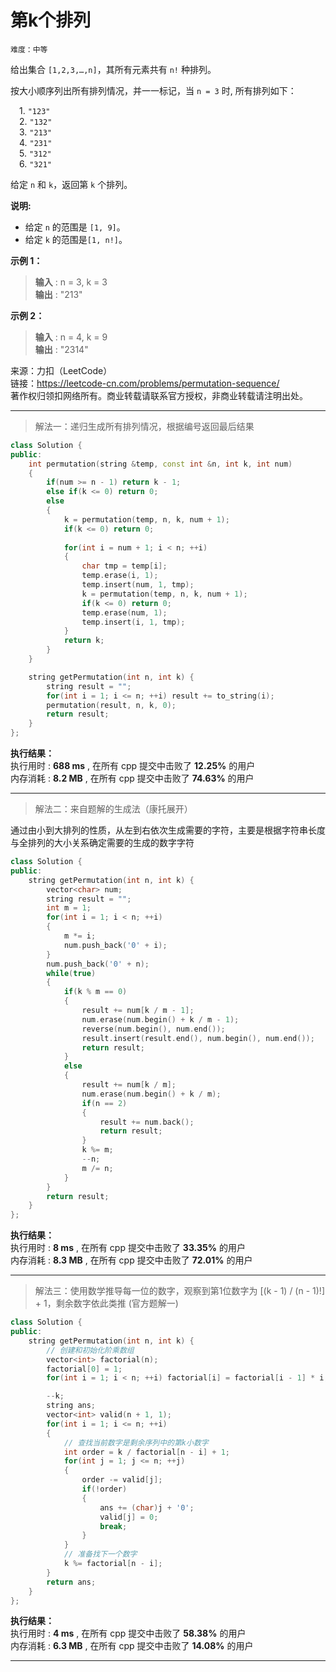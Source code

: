# 第k个排列 #  
`难度：中等` 

给出集合 `[1,2,3,…,n]`，其所有元素共有 `n!` 种排列。

按大小顺序列出所有排列情况，并一一标记，当 `n = 3` 时, 所有排列如下：

&emsp;1. `"123"`  
&emsp;2. `"132"`  
&emsp;3. `"213"`  
&emsp;4. `"231"`  
&emsp;5. `"312"`  
&emsp;6. `"321"`  

给定 `n` 和 `k`，返回第 `k` 个排列。  

**说明:**  
* 给定 `n` 的范围是 `[1, 9]`。
* 给定 `k` 的范围是`[1, n!]`。

**示例 1：**  
>**输入** : n = 3, k = 3  
>**输出** : "213"    

**示例 2：**  
>**输入** : n = 4, k = 9  
>**输出** : "2314"    

来源：力扣（LeetCode）  
链接：https://leetcode-cn.com/problems/permutation-sequence/  
著作权归领扣网络所有。商业转载请联系官方授权，非商业转载请注明出处。    

---  
>解法一：递归生成所有排列情况，根据编号返回最后结果  

```C++
class Solution {
public:
    int permutation(string &temp, const int &n, int k, int num)
    {
        if(num >= n - 1) return k - 1;
        else if(k <= 0) return 0;
        else 
        {
            k = permutation(temp, n, k, num + 1);
            if(k <= 0) return 0;
            
            for(int i = num + 1; i < n; ++i)
            {
                char tmp = temp[i];
                temp.erase(i, 1);
                temp.insert(num, 1, tmp);
                k = permutation(temp, n, k, num + 1);
                if(k <= 0) return 0;
                temp.erase(num, 1);
                temp.insert(i, 1, tmp);
            }
            return k;
        }
    }

    string getPermutation(int n, int k) {
        string result = "";
        for(int i = 1; i <= n; ++i) result += to_string(i);
        permutation(result, n, k, 0);
        return result;
    }
};
```  

**执行结果：**  
执行用时 : **688 ms** , 在所有 cpp 提交中击败了 **12.25%** 的用户  
内存消耗 : **8.2 MB** , 在所有 cpp 提交中击败了 **74.63%** 的用户  

---  
>解法二：来自题解的生成法（康托展开）  

通过由小到大排列的性质，从左到右依次生成需要的字符，主要是根据字符串长度与全排列的大小关系确定需要的生成的数字字符  
```C++
class Solution {
public:
    string getPermutation(int n, int k) {
        vector<char> num;
        string result = "";
        int m = 1;
        for(int i = 1; i < n; ++i)
        {
            m *= i;
            num.push_back('0' + i);
        }
        num.push_back('0' + n);
        while(true)
        {
            if(k % m == 0)
            {
                result += num[k / m - 1];
                num.erase(num.begin() + k / m - 1);
                reverse(num.begin(), num.end());
                result.insert(result.end(), num.begin(), num.end());
                return result;
            }
            else
            {
                result += num[k / m];
                num.erase(num.begin() + k / m);
                if(n == 2)
                {
                    result += num.back();
                    return result;
                }
                k %= m;
                --n;
                m /= n;
            }
        }
        return result;
    }
};
```  

**执行结果：**  
执行用时 : **8 ms** , 在所有 cpp 提交中击败了 **33.35%** 的用户  
内存消耗 : **8.3 MB** , 在所有 cpp 提交中击败了 **72.01%** 的用户  

---  
>解法三：使用数学推导每一位的数字，观察到第1位数字为 [(k - 1) / (n - 1)!] + 1，剩余数字依此类推 (官方题解一)  

```C++  
class Solution {
public:
    string getPermutation(int n, int k) {
        // 创建和初始化阶乘数组
        vector<int> factorial(n);
        factorial[0] = 1;
        for(int i = 1; i < n; ++i) factorial[i] = factorial[i - 1] * i;

        --k;
        string ans;
        vector<int> valid(n + 1, 1);
        for(int i = 1; i <= n; ++i)
        {
            // 查找当前数字是剩余序列中的第k小数字
            int order = k / factorial[n - i] + 1;
            for(int j = 1; j <= n; ++j)
            {
                order -= valid[j];
                if(!order)
                {
                    ans += (char)j + '0';
                    valid[j] = 0;
                    break;
                }
            }
            // 准备找下一个数字
            k %= factorial[n - i];
        }
        return ans;
    }
};
```

**执行结果：**  
执行用时 : **4 ms** , 在所有 cpp 提交中击败了 **58.38%** 的用户  
内存消耗 : **6.3 MB** , 在所有 cpp 提交中击败了 **14.08%** 的用户  

---  